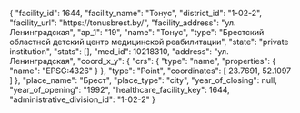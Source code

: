 {
    "facility_id": 1644,
    "facility_name": "Тонус",
    "district_id": "1-02-2",
    "facility_url": "https:\/\/tonusbrest.by\/",
    "facility_address": "ул. Ленинградская",
    "ap_1": "19",
    "name": "Тонус",
    "type": "Брестский областной детский центр медицинской реабилитации",
    "state": "private institution",
    "stats": [],
    "med_id": 10218310,
    "address": "ул. Ленинградская",
    "coord_x_y": {
        "crs": {
            "type": "name",
            "properties": {
                "name": "EPSG:4326"
            }
        },
        "type": "Point",
        "coordinates": [
            23.7691,
            52.1097
        ]
    },
    "place_name": "Брест",
    "place_type": "city",
    "year_of_closing": null,
    "year_of_opening": "1992",
    "healthcare_facility_key": 1644,
    "administrative_division_id": "1-02-2"
}
